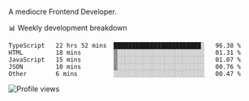 A mediocre Frontend Developer.

📊 Weekly development breakdown
<!--START_SECTION:waka-->

```text
TypeScript   22 hrs 52 mins  ████████████████████████░   96.38 %
HTML         18 mins         ▒░░░░░░░░░░░░░░░░░░░░░░░░   01.31 %
JavaScript   15 mins         ▒░░░░░░░░░░░░░░░░░░░░░░░░   01.07 %
JSON         10 mins         ▒░░░░░░░░░░░░░░░░░░░░░░░░   00.76 %
Other        6 mins          ░░░░░░░░░░░░░░░░░░░░░░░░░   00.47 %
```

<!--END_SECTION:waka-->

<img src="https://gpvc.arturio.dev/iqbalfasri" alt="Profile views"/>
